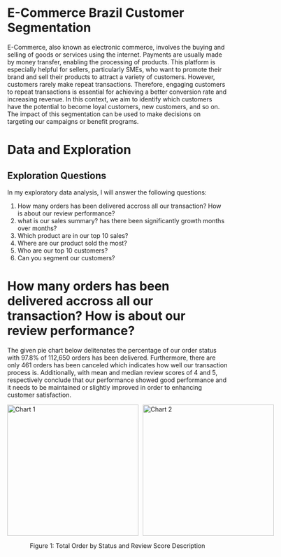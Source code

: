 # E-Commerce Brazil Customer Segmentation

E-Commerce, also known as electronic commerce, involves the buying and selling of goods or services using the internet. Payments are usually made by money transfer, enabling the processing of products. This platform is especially helpful for sellers, particularly SMEs, who want to promote their brand and sell their products to attract a variety of customers. However, customers rarely make repeat transactions. Therefore, engaging customers to repeat transactions is essential for achieving a better conversion rate and increasing revenue. In this context, we aim to identify which customers have the potential to become loyal customers, new customers, and so on. The impact of this segmentation can be used to make decisions on targeting our campaigns or benefit programs.

# Data and Exploration

## Exploration Questions
In my exploratory data analysis, I will answer the following questions:
1. How many orders has been delivered accross all our transaction? How is about our review performance?
2. what is our sales summary? has there been significantly growth months over months?
3. Which product are in our top 10 sales?
4. Where are our product sold the most?
5. Who are our top 10 customers?
6. Can you segment our customers?

# How many orders has been delivered accross all our transaction? How is about our review performance?

The given pie chart below delitenates the percentage of our order status with 97.8% of 112,650 orders has been delivered. Furthermore, there are only 461 orders has been canceled which indicates how well our transaction process is. Additionally, with mean and median review scores of 4 and 5, respectively conclude that our performance showed good performance and it needs to be maintained or slightly improved in order to enhancing customer satisfaction.

<div style="display: flex; justify-content: space-around;">
  <img src="[https://github.com/your-username/your-repository/raw/main/images/chart1.png](https://github.com/jafarsidiq98/E-Commerce-Brazil-Customer-Segmentation/blob/7ba6c836d7684adc9aafc766343980134aef280b/Picture/Total%20Order%20by%20Status.jpg)" alt="Chart 1" width="300" style="margin-right: 10px;">
  <img src="[https://github.com/your-username/your-repository/raw/main/images/chart2.png](https://github.com/jafarsidiq98/E-Commerce-Brazil-Customer-Segmentation/blob/ec772c2c1fa205fcf73a97e1a1f2df980c8211a1/Picture/Description%20Review%20Score.jpg)" alt="Chart 2" width="300">
</div>
<p 
  align="center">Figure 1: Total Order by Status and Review Score Description
</p>
